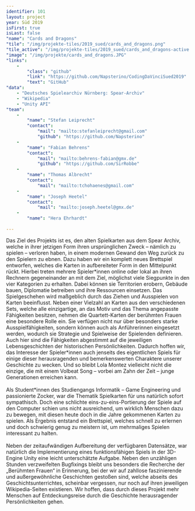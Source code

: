```yaml
---
identifier: 101
layout: project
year: Süd 2019
isFirst: true
isLast: false
"name": "Cards and Dragons"
"tile": "/img/projekte-tiles/2019_sued/cards_and_dragons.png"
"tile_active": "/img/projekte-tiles/2019_sued/cards_and_dragons-active.png"
"image": "/img/projekte/cards_and_dragons.JPG"
"links":
    -
        "class": "github"
        "link": "https://github.com/Napsterino/CodingDaVinciSued2019"
        "text": "GitHub"
"data":
    - "Deutsches Spielearchiv Nürnberg: Spear-Archiv"
    - "Wikipedia"
    - "Unity API"
"team":
    -
        "name": "Stefan Leiprecht"
        "contact":
            "mail": "mailto:stefanleiprecht@gmail.com"
            "github": "https://github.com/Napsterino"
    -
        "name": "Fabian Behrens"
        "contact":
            "mail": "mailto:behrens-fabian@gmx.de"
            "github": "https://github.com/SirRobbe"
    -
        "name": "Thomas Albrecht"
        "contact":
            "mail": "mailto:tchohaenes@gmail.com"
    -
        "name": "Joseph Heetel"
        "contact":
            "mail": "mailto:joseph.heetel@gmx.de"
    -
        "name": "Hera Ehrhardt"
           
---
```

Das Ziel des Projekts ist es, den alten Spielkarten aus dem Spear Archiv, welche in ihrer jetzigen Form ihren ursprünglichen Zweck – nämlich zu spielen – verloren haben, in einem modernen Gewand den Weg zurück zu den Spielern zu ebnen. Dazu haben wir ein komplett neues Brettspiel entworfen, welches die Karten in aufbereiteter Form in den Mittelpunkt rückt. Hierbei treten mehrere Spieler\*innen online oder lokal an ihren Rechnern gegeneinander an mit dem Ziel, möglichst viele Siegpunkte in den vier Kategorien zu erhalten. Dabei können sie Territorien erobern, Gebäude bauen, Diplomatie betreiben und ihre Ressourcen einsetzen. Das Spielgeschehen wird maßgeblich durch das Ziehen und Ausspielen von Karten beeinflusst. Neben einer Vielzahl an Karten aus den verschiedenen Sets, welche alle einzigartige, an das Motiv und das Thema angepasste Fähigkeiten besitzen, nehmen die Quartett-Karten der berühmten Frauen eine besondere Rolle ein. Sie verfügen nicht nur über besonders starke Ausspielfähigkeiten, sondern können auch als Anführerinnen eingesetzt werden, wodurch sie Strategie und Spielweise der Spielenden definieren. Auch hier sind die Fähigkeiten abgestimmt auf die jeweiligen Lebensgeschichten der historischen Persönlichkeiten. Dadurch hoffen wir, das Interesse der Spieler\*innen auch jenseits des eigentlichen Spiels für einige dieser herausragenden und bemerkenswerten Charaktere unserer Geschichte zu wecken. Und so bleibt Lola Montez vielleicht nicht die einzige, die mit einem Volbeat Song – vorbei am Zahn der Zeit – junge Generationen erreichen kann.
<br/><br/>
Als Student\*innen des Studiengangs Informatik – Game Engineering und passionierte Zocker, war die Thematik Spielkarten für uns natürlich sofort sympathisch. Doch eine schlichte eins-zu-eins-Portierung der Spiele auf den Computer schien uns nicht ausreichend, um wirklich Menschen dazu zu bewegen, mit diesen heute doch in die Jahre gekommenen Karten zu spielen. Als Ergebnis entstand ein Brettspiel, welches schnell zu erlernen und doch schwierig genug zu meistern ist, um mehrmaliges Spielen interessant zu halten.
<br/><br/>
Neben der zeitaufwändigen Aufbereitung der verfügbaren Datensätze, war natürlich die Implementierung eines funktionsfähigen Spiels in der 3D-Engine Unity eine leicht unterschätzte Aufgabe. Neben den unzähligen Stunden verzweifelten Bugfixings bleibt uns besonders die Recherche der „Berühmten Frauen“ in Erinnerung, bei der wir auf zahllose faszinierende und außergewöhnliche Geschichten gestoßen sind, welche abseits des Geschichtsunterrichtes, scheinbar vergessen, nur noch auf ihren jeweiligen Wikipedia-Seiten existieren. Wir hoffen, dass durch dieses Projekt mehr Menschen auf Entdeckungsreise durch die Geschichte herausragender Persönlichkeiten gehen.